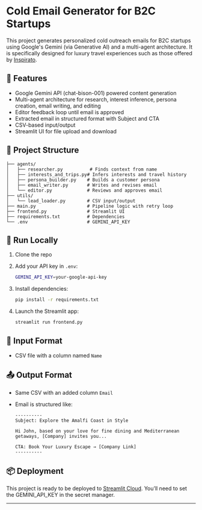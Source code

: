 # Cold Email Generator for B2C Startups

This project generates personalized cold outreach emails for B2C startups using Google's Gemini (via Generative AI) and a multi-agent architecture. It is specifically designed for luxury travel experiences such as those offered by [Inspirato](https://www.inspirato.com/).

## 🚀 Features

* Google Gemini API (chat-bison-001) powered content generation
* Multi-agent architecture for research, interest inference, persona creation, email writing, and editing
* Editor feedback loop until email is approved
* Extracted email in structured format with Subject and CTA
* CSV-based input/output
* Streamlit UI for file upload and download

## 📁 Project Structure

```
├── agents/
│   ├── researcher.py          # Finds context from name
│   ├── interests_and_trips.py# Infers interests and travel history
│   ├── persona_builder.py    # Builds a customer persona
│   ├── email_writer.py       # Writes and revises email
│   └── editor.py             # Reviews and approves email
├── utils/
│   └── lead_loader.py        # CSV input/output
├── main.py                   # Pipeline logic with retry loop
├── frontend.py               # Streamlit UI
├── requirements.txt          # Dependencies
└── .env                      # GEMINI_API_KEY
```

## 🧪 Run Locally

1. Clone the repo
2. Add your API key in `.env`:

   ```bash
   GEMINI_API_KEY=your-google-api-key
   ```
3. Install dependencies:

   ```bash
   pip install -r requirements.txt
   ```
4. Launch the Streamlit app:

   ```bash
   streamlit run frontend.py
   ```

## 📝 Input Format

* CSV file with a column named `Name`

## 📤 Output Format

* Same CSV with an added column `Email`
* Email is structured like:

  ```
  ----------
  Subject: Explore the Amalfi Coast in Style

  Hi John, based on your love for fine dining and Mediterranean getaways, [Company] invites you...

  CTA: Book Your Luxury Escape → [Company Link]
  ----------
  ```

## 📦 Deployment

This project is ready to be deployed to [Streamlit Cloud](https://streamlit.io/cloud). You’ll need to set the GEMINI\_API\_KEY in the secret manager.

---